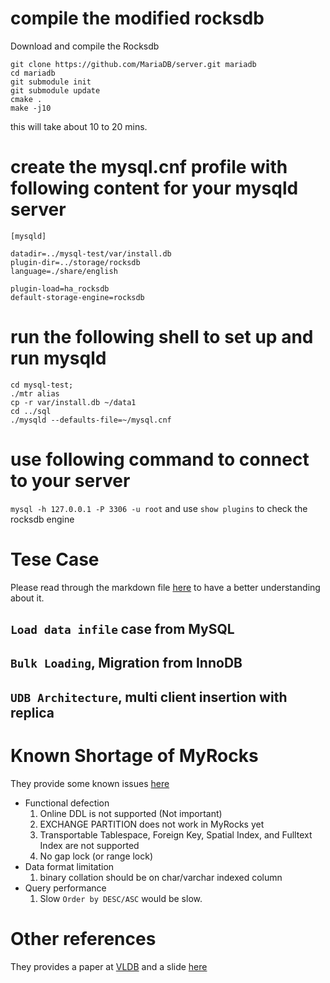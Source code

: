 # compile the modified rocksdb

Download and compile the Rocksdb
```
git clone https://github.com/MariaDB/server.git mariadb
cd mariadb
git submodule init
git submodule update
cmake .
make -j10
```

this will take about 10 to 20 mins. 

# create the mysql.cnf profile with following content for your mysqld server

```
[mysqld]

datadir=../mysql-test/var/install.db
plugin-dir=../storage/rocksdb
language=./share/english

plugin-load=ha_rocksdb
default-storage-engine=rocksdb
```

# run the following shell to set up and run mysqld

```
cd mysql-test; 
./mtr alias
cp -r var/install.db ~/data1
cd ../sql
./mysqld --defaults-file=~/mysql.cnf
```
# use following command to connect to your server

`mysql -h 127.0.0.1 -P 3306 -u root` and use `show plugins` to check the rocksdb engine

# Tese Case

Please read through the markdown file [here](https://github.com/facebook/mysql-5.6/wiki/Data-Loading) to have a better understanding about it.

## `Load data infile` case from MySQL

## `Bulk Loading`, Migration from InnoDB

## `UDB Architecture`, multi client insertion with replica

# Known Shortage of MyRocks

They provide some known issues [here](https://github.com/facebook/mysql-5.6/wiki/MyRocks-limitations)

- Functional defection
  1. Online DDL is not supported (Not important)
  2. EXCHANGE PARTITION does not work in MyRocks yet
  3. Transportable Tablespace, Foreign Key, Spatial Index, and Fulltext Index are not supported
  4. No gap lock (or range lock)
- Data format limitation
  1. binary collation should be on char/varchar indexed column
- Query performance
  1. Slow `Order by DESC/ASC` would be slow. 

# Other references

They provides a paper at [VLDB](http://www.vldb.org/pvldb/vol13/p3217-matsunobu.pdf) and a slide [here](https://www.slideshare.net/matsunobu/myrocks-deep-dive/58)